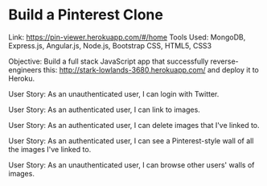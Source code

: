 # Build a Pinterest Clone

Link: https://pin-viewer.herokuapp.com/#/home
Tools Used: MongoDB, Express.js, Angular.js, Node.js, Bootstrap CSS, HTML5, CSS3

Objective: Build a full stack JavaScript app that successfully reverse-engineers this: http://stark-lowlands-3680.herokuapp.com/ and deploy it to Heroku.

User Story: As an unauthenticated user, I can login with Twitter.

User Story: As an authenticated user, I can link to images.

User Story: As an authenticated user, I can delete images that I've linked to.

User Story: As an authenticated user, I can see a Pinterest-style wall of all the images I've linked to.

User Story: As an unauthenticated user, I can browse other users' walls of images.
